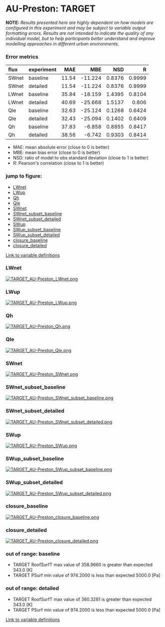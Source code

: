 # AU-Preston: TARGET

**NOTE:** *Results presented here are highly dependent on how models are configured in this experiment and may be subject to variable output formatting errors. Results are not intended to indicate the quality of any individual model, but to help participants better understand and improve modelling approaches in different urban environments.*

### Error metrics

| flux   | experiment   |   MAE |     MBE |    NSD |      R |
|:-------|:-------------|------:|--------:|-------:|-------:|
| SWnet  | baseline     | 11.54 | -11.224 | 0.8376 | 0.9999 |
| SWnet  | detailed     | 11.54 | -11.224 | 0.8376 | 0.9999 |
| LWnet  | baseline     | 35.84 | -18.159 | 1.4395 | 0.8104 |
| LWnet  | detailed     | 40.69 | -25.668 | 1.5137 | 0.806  |
| Qle    | baseline     | 32.63 | -25.124 | 0.1268 | 0.6424 |
| Qle    | detailed     | 32.43 | -25.094 | 0.1402 | 0.6409 |
| Qh     | baseline     | 37.83 |  -6.858 | 0.8855 | 0.8417 |
| Qh     | detailed     | 38.56 |  -6.742 | 0.9303 | 0.8414 |

 - MAE: mean absolute error (close to 0 is better)
 - MBE: mean bias error (close to 0 is better)
 - NSD: ratio of model to obs standard deviation (close to 1 is better)
 - R: Pearson's correlation (close to 1 is better)

### jump to figure:
 - [LWnet](#lwnet)
 - [LWup](#lwup)
 - [Qh](#qh)
 - [Qle](#qle)
 - [SWnet](#swnet)
 - [SWnet_subset_baseline](#swnet_subset_baseline)
 - [SWnet_subset_detailed](#swnet_subset_detailed)
 - [SWup](#swup)
 - [SWup_subset_baseline](#swup_subset_baseline)
 - [SWup_subset_detailed](#swup_subset_detailed)
 - [closure_baseline](#closure_baseline)
 - [closure_detailed](#closure_detailed)

[Link to variable definitions](../modelattrs/variable_definitions.md)

### <a name="lwnet"></a>LWnet
[![TARGET_AU-Preston_LWnet.png](TARGET_AU-Preston_LWnet.png)](TARGET_AU-Preston_LWnet.png)

### <a name="lwup"></a>LWup
[![TARGET_AU-Preston_LWup.png](TARGET_AU-Preston_LWup.png)](TARGET_AU-Preston_LWup.png)

### <a name="qh"></a>Qh
[![TARGET_AU-Preston_Qh.png](TARGET_AU-Preston_Qh.png)](TARGET_AU-Preston_Qh.png)

### <a name="qle"></a>Qle
[![TARGET_AU-Preston_Qle.png](TARGET_AU-Preston_Qle.png)](TARGET_AU-Preston_Qle.png)

### <a name="swnet"></a>SWnet
[![TARGET_AU-Preston_SWnet.png](TARGET_AU-Preston_SWnet.png)](TARGET_AU-Preston_SWnet.png)

### <a name="swnet_subset_baseline"></a>SWnet_subset_baseline
[![TARGET_AU-Preston_SWnet_subset_baseline.png](TARGET_AU-Preston_SWnet_subset_baseline.png)](TARGET_AU-Preston_SWnet_subset_baseline.png)

### <a name="swnet_subset_detailed"></a>SWnet_subset_detailed
[![TARGET_AU-Preston_SWnet_subset_detailed.png](TARGET_AU-Preston_SWnet_subset_detailed.png)](TARGET_AU-Preston_SWnet_subset_detailed.png)

### <a name="swup"></a>SWup
[![TARGET_AU-Preston_SWup.png](TARGET_AU-Preston_SWup.png)](TARGET_AU-Preston_SWup.png)

### <a name="swup_subset_baseline"></a>SWup_subset_baseline
[![TARGET_AU-Preston_SWup_subset_baseline.png](TARGET_AU-Preston_SWup_subset_baseline.png)](TARGET_AU-Preston_SWup_subset_baseline.png)

### <a name="swup_subset_detailed"></a>SWup_subset_detailed
[![TARGET_AU-Preston_SWup_subset_detailed.png](TARGET_AU-Preston_SWup_subset_detailed.png)](TARGET_AU-Preston_SWup_subset_detailed.png)

### <a name="closure_baseline"></a>closure_baseline
[![TARGET_AU-Preston_closure_baseline.png](TARGET_AU-Preston_closure_baseline.png)](TARGET_AU-Preston_closure_baseline.png)

### <a name="closure_detailed"></a>closure_detailed
[![TARGET_AU-Preston_closure_detailed.png](TARGET_AU-Preston_closure_detailed.png)](TARGET_AU-Preston_closure_detailed.png)

### out of range: baseline

 - TARGET RoofSurfT max value of 358.9660 is greater than expected 343.0 [K]
 - TARGET PSurf min value of 974.2000 is less than expected 5000.0 [Pa]

### out of range: detailed

 - TARGET RoofSurfT max value of 360.3281 is greater than expected 343.0 [K]
 - TARGET PSurf min value of 974.2000 is less than expected 5000.0 [Pa]


[Link to variable definitions](variable_definitions.md)

